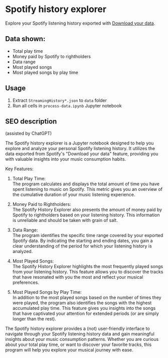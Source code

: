 # Spotify history explorer

Explore your Spotify listening history exported with [Download your data](https://www.spotify.com/uk/account/privacy/).

## Data shown:

- Total play time
- Money paid by Spotify to rightholders
- Data range
- Most played songs
- Most played songs by play time

## Usage

1. Extract `StreamingHistory*.json` to `data` folder
2. Run all cells in `process-data.ipynb` Jupyter notebook

## SEO description
(assisted by ChatGPT)

The Spotify history explorer is a Jupyter notebook designed to help you explore and analyze your personal Spotify listening history. It utilizes the data exported from Spotify's "Download your data" feature, providing you with valuable insights into your music consumption habits.

Key Features:
1. Total Play Time:\
    The program calculates and displays the total amount of time you have spent listening to music on Spotify. This metric gives you an overview of the cumulative duration of your music listening experience.

2. Money Paid to Rightholders:\
    The Spotify History Explorer also presents the amount of money paid by Spotify to rightholders based on your listening history. This information is unreliable and should be taken with grain of salt.

3. Data Range:\
    The program identifies the specific time range covered by your exported Spotify data. By indicating the starting and ending dates, you gain a clear understanding of the period for which your listening history is analyzed.

4. Most Played Songs:\
    The Spotify History Explorer highlights the most frequently played songs from your listening history. This feature allows you to discover the tracks that have resonated with you the most and reflect your musical preferences.

5. Most Played Songs by Play Time:\
    In addition to the most played songs based on the number of times they were played, the program also identifies the songs with the highest accumulated play time. This feature gives you insights into the songs that have captivated your attention for extended periods (or are simply longer than the rest).

The Spotify history explorer provides a (not) user-friendly interface to navigate through your Spotify listening history data and gain meaningful insights about your music consumption patterns. Whether you are curious about your total play time, or want to discover your favorite tracks, this program will help you explore your musical journey with ease.
